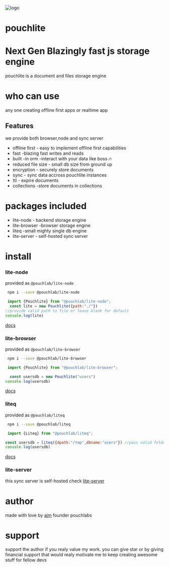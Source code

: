 ![logo](https://fasteejs.top/icon.png)
# pouchlite
# Next Gen Blazingly fast js storage engine

  pouchlite is a document and files storage engine
   # who can use 
  any one creating offline first apps or realtime app

  ## Features 
  we provide both browser,node and sync server

  * offline first - easy to implement offline first capabilities
  * fast -blazing fast writes and reads
  * built -in orm -interact with your data like boss 🔥
  * reduced file size - small db size from ground up
  * encryption - securely store documents
  * sync - sync data accross pouchlite instances
  * ttl -  expire documents
  * collections -store documents in collections

# packages included
 * lite-node - backend storage engine
 * lite-browser -browser storage engine
 * liteq -small mighty single db engine
 * lite-server - self-hosted sync server

# install
  ### lite-node
  provided as `@pouchlab/lite-node`
  ```bash
   npm i --save @pouchlab/lite-node
  ```
  ```js
   import {Pouchlite} from "@pouchlab/lite-node";
    const lite = new Pouchlite({path:"./"}) 
  //provide valid path to file or leave blank for default
  console.log(lite)
  ```
  [docs](https://pouchlite.top)
 ### lite-browser
  provided as `@pouchlab/lite-browser`
  ```bash
   npm i --save @pouchlab/lite-browser
  ```
```js
 import {Pouchlite} from "@pouchlab/lite-browser";
```
  ```js
    const usersdb = new Pouchlite("users") 
  console.log(usersdb)
  ```
  [docs](https://pouchlite.top)
 ### liteq
  provided as `@pouchlab/liteq`
  ```bash
   npm i --save @pouchlab/liteq
  ```
```js
 import {Liteq} from "@pouchlab/liteq";
```
  ```js
const usersdb = liteq({dpath:"/tmp",dbname:"users"}) //pass valid folder path and db name
  console.log(usersdb)
  ```
  [docs](https://pouchlite.top)
  ### lite-server
  this sync server is self-hosted
  check [lite-server](https://liteserver.pouchlabs.xyz)

 # author
 made with love by [ajm](https://devfolio.top/ajm) founder pouchlabs

# support 
 support the author if you realy value my work.
 you can give star
 or by giving financial support that would realy motivate me to keep
 creating awesome stuff for fellow devs


